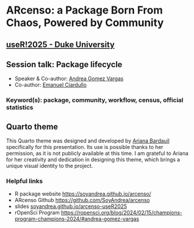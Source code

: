 # ARcenso: a Package Born From Chaos, Powered by Community
## [useR!2025 - Duke University](https://user2025.r-project.org/program/in-person/)

## Session talk: Package lifecycle

- Speaker & Co-author: [Andrea Gomez Vargas](https://github.com/SoyAndrea)
- Co-author:  [Emanuel Ciardullo](https://github.com/ECiardullo)


### Keyword(s): package, community, workflow, census, official statistics


## Quarto theme

This Quarto theme was designed and developed by [Ariana Bardauil](https://github.com/ariibard) specifically for this presentation. Its use is possible thanks to her permission, as it is not publicly available at this time.
I am grateful to Ariana for her creativity and dedication in designing this theme, which brings a unique visual identity to the project.


### Helpful links 
- R package website https://soyandrea.github.io/arcenso/
- ARcenso Github https://github.com/SoyAndrea/arcenso
- slides [soyandrea.github.io/arcenso-useR2025](https://soyandrea.github.io/arcenso-useR2025/#/title-slide)
- rOpenSci Program https://ropensci.org/blog/2024/02/15/champions-program-champions-2024/#andrea-gomez-vargas

